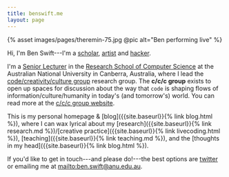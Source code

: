 ```yaml
---
title: benswift.me
layout: page
---
```


{% asset images/pages/theremin-75.jpg @pic alt="Ben performing live" %}

Hi, I'm Ben Swift---I'm a
[scholar](https://scholar.google.com/citations?user=OQdYgLEAAAAJ),
[artist](https://vimeo.com/benswift) and [hacker](https://github.com/benswift).


I'm a [Senior Lecturer](https://cecs.anu.edu.au/people/ben-swift) in the
[Research School of Computer Science](https://cs.anu.edu.au/) at the Australian
National University in Canberra, Australia, where I lead the
[code/creativity/culture group](https://cs.anu.edu.au/code-creativity-culture/)
research group. The **c/c/c group** exists to open up spaces for discussion
about the way that `code` is shaping flows of information/culture/humanity in
today's (and tomorrow's) world. You can read more at the [c/c/c group
website](https://cs.anu.edu.au/code-creativity-culture/).

This is my personal homepage & [blog]({{site.baseurl}}{% link blog.html %}),
where I can wax lyrical about my [research]({{site.baseurl}}{% link research.md
%})/[creative practice]({{site.baseurl}}{% link livecoding.html %}),
[teaching]({{site.baseurl}}{% link teaching.md %}), and the [thoughts in my
head]({{site.baseurl}}{% link blog.html %}).

If you'd like to get in touch---and please do!---the best options are
[twitter](https://twitter.com/benswift) or emailing me at
<mailto:ben.swift@anu.edu.au>.
